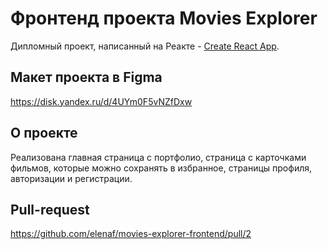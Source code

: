 # Фронтенд проекта Movies Explorer

Дипломный проект, написанный на Реакте - [Create React App](https://github.com/facebook/create-react-app).

## Макет проекта в Figma

https://disk.yandex.ru/d/4UYm0F5vNZfDxw

## О проекте

Реализована главная страница с портфолио, страница с карточками фильмов, которые можно сохранять в избранное, страницы профиля, авторизации и регистрации.

## Pull-request

https://github.com/elenaf/movies-explorer-frontend/pull/2
